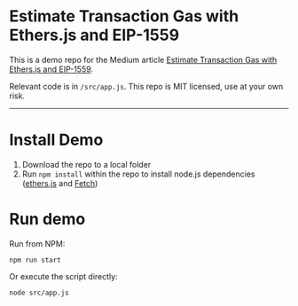 # Estimate  Transaction Gas with Ethers.js and EIP-1559

This is a demo repo for the Medium article [Estimate Transaction Gas with Ethers.js and EIP-1559](https://neznein9.medium.com/estimate-transaction-gas-with-ethers-js-and-eip-1559-4f87d8244cbf?sk=5da06b3548d4b065af9fd3996dc92e42).

Relevant code is in `/src/app.js`. This repo is MIT licensed, use at your own risk.

---

# Install Demo
1. Download the repo to a local folder
2. Run `npm install` within the repo to install node.js dependencies ([ethers.js](https://ethers.org/) and [Fetch](https://www.npmjs.com/package/node-fetch))


# Run demo
Run from NPM:
```
npm run start
```

Or execute the script directly:
```
node src/app.js
```
